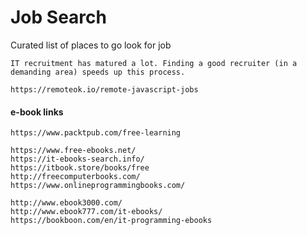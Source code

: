 # Job Search

Curated list of places to go look for job

```
IT recruitment has matured a lot. Finding a good recruiter (in a demanding area) speeds up this process.

https://remoteok.io/remote-javascript-jobs
```

#### e-book links

```
https://www.packtpub.com/free-learning

https://www.free-ebooks.net/
https://it-ebooks-search.info/
https://itbook.store/books/free
http://freecomputerbooks.com/
https://www.onlineprogrammingbooks.com/

http://www.ebook3000.com/
http://www.ebook777.com/it-ebooks/
https://bookboon.com/en/it-programming-ebooks
```



